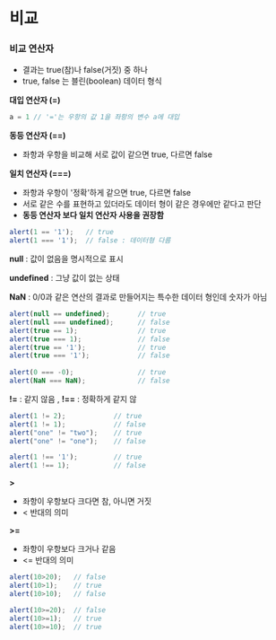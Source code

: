# 비교

### 비교 연산자

* 결과는 true\(참\)나 false\(거짓\) 중 하나
* true, false 는 블린\(boolean\) 데이터 형식 

**대입 연산자 \(=\)**

```javascript
a = 1 // '='는 우항의 값 1을 좌항의 변수 a에 대입
```

**동등 연산자 \(==\)**

* 좌항과 우항을 비교해 서로 값이 같으면 true, 다르면 false

**일치 연산자 \(===\)**

* 좌항과 우항이 '정확'하게 같으면 true, 다르면 false
* 서로 같은 수를 표현하고 있더라도 데이터 형이 같은 경우에만 같다고 판단
* **동등 연산자 보다 일치 연산자 사용을 권장함**

```javascript
alert(1 == '1');   // true
alert(1 === '1');  // false : 데이터형 다름
```

**null** : 값이 없음을 명시적으로 표시 

**undefined** : 그냥 값이 없는 상태 

**NaN** : 0/0과 같은 연산의 결과로 만들어지는 특수한 데이터 형인데 숫자가 아님

```javascript
alert(null == undefined);       // true
alert(null === undefined);      // false
alert(true == 1);               // true
alert(true === 1);              // false
alert(true == '1');             // true
alert(true === '1');            // false
 
alert(0 === -0);                // true
alert(NaN === NaN);             // false
```

**!=** : 같지 않음 , **!==** : 정확하게 같지 않 

```javascript
alert(1 != 2);            // true
alert(1 != 1);            // false
alert("one" != "two");    // true
alert("one" != "one");    // false

alert(1 !== '1');         // true
alert(1 !== 1);           // false
```

**&gt;**

* 좌항이 우항보다 크다면 참, 아니면 거짓
* &lt; 반대의 의미

**&gt;=**

* 좌항이 우항보다 크거나 같음
* &lt;= 반대의 의미

```javascript
alert(10>20);   // false
alert(10>1);    // true
alert(10>10);   // false

alert(10>=20);  // false
alert(10>=1);   // true
alert(10>=10);  // true
```

